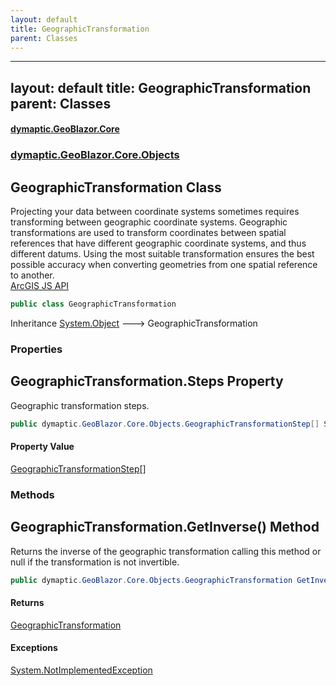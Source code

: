 ```yaml
---
layout: default
title: GeographicTransformation
parent: Classes
---
```

---
layout: default
title: GeographicTransformation
parent: Classes
---
#### [dymaptic.GeoBlazor.Core](index.html 'index')
### [dymaptic.GeoBlazor.Core.Objects](index.html#dymaptic.GeoBlazor.Core.Objects 'dymaptic.GeoBlazor.Core.Objects')

## GeographicTransformation Class

Projecting your data between coordinate systems sometimes requires transforming between geographic coordinate systems. Geographic transformations are used to transform coordinates between spatial references that have different geographic coordinate systems, and thus different datums. Using the most suitable transformation ensures the best possible accuracy when converting geometries from one spatial reference to another.  
<a target="_blank" href="https://developers.arcgis.com/javascript/latest/api-reference/esri-geometry-support-GeographicTransformation.html">ArcGIS JS API</a>

```csharp
public class GeographicTransformation
```

Inheritance [System.Object](https://docs.microsoft.com/en-us/dotnet/api/System.Object 'System.Object') &#129106; GeographicTransformation
### Properties

<a name='dymaptic.GeoBlazor.Core.Objects.GeographicTransformation.Steps'></a>

## GeographicTransformation.Steps Property

Geographic transformation steps.

```csharp
public dymaptic.GeoBlazor.Core.Objects.GeographicTransformationStep[] Steps { get; set; }
```

#### Property Value
[GeographicTransformationStep](dymaptic.GeoBlazor.Core.Objects.GeographicTransformationStep.html 'dymaptic.GeoBlazor.Core.Objects.GeographicTransformationStep')[[]](https://docs.microsoft.com/en-us/dotnet/api/System.Array 'System.Array')
### Methods

<a name='dymaptic.GeoBlazor.Core.Objects.GeographicTransformation.GetInverse()'></a>

## GeographicTransformation.GetInverse() Method

Returns the inverse of the geographic transformation calling this method or null if the transformation is not invertible.

```csharp
public dymaptic.GeoBlazor.Core.Objects.GeographicTransformation GetInverse();
```

#### Returns
[GeographicTransformation](dymaptic.GeoBlazor.Core.Objects.GeographicTransformation.html 'dymaptic.GeoBlazor.Core.Objects.GeographicTransformation')

#### Exceptions

[System.NotImplementedException](https://docs.microsoft.com/en-us/dotnet/api/System.NotImplementedException 'System.NotImplementedException')

